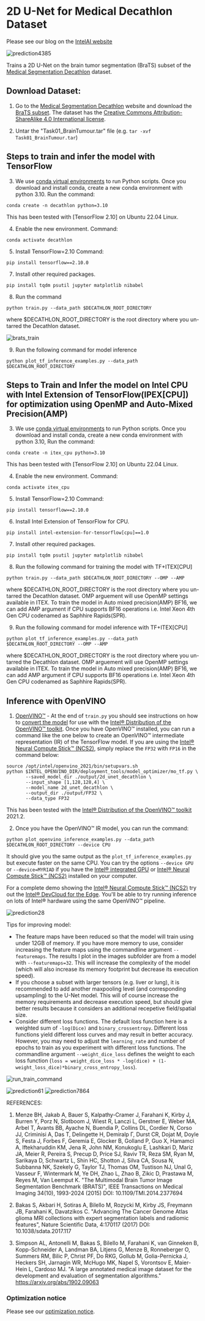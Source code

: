 # 2D U-Net for Medical Decathlon Dataset

Please see our blog on the [IntelAI website](https://www.intel.ai/intel-neural-compute-stick-2-for-medical-imaging/)

![prediction4385](images/pred4385.png)


Trains a 2D U-Net on the brain tumor segmentation (BraTS) subset of the [Medical Segmentation Decathlon](http://medicaldecathlon.com/) dataset.

## Download Dataset:
1. Go to the [Medical Segmentation Decathlon](http://medicaldecathlon.com) website and download the [BraTS subset](https://drive.google.com/file/d/1A2IU8Sgea1h3fYLpYtFb2v7NYdMjvEhU/view?usp=sharing). The dataset has the [Creative Commons Attribution-ShareAlike 4.0 International license](https://creativecommons.org/licenses/by-sa/4.0/).

2. Untar the "Task01_BrainTumour.tar" file (e.g. `tar -xvf Task01_BrainTumour.tar`)

## Steps to train and infer the model with TensorFlow 


3. We use [conda virtual environments](https://www.anaconda.com/distribution/#download-section) to run Python scripts. Once you download and install conda, create a new conda environment with python 3.10. Run the command: 
```
conda create -n decathlon python=3.10
```

This has been tested with [TensorFlow 2.10] on Ubuntu 22.04 Linux.

4. Enable the new environment. Command: 
```
conda activate decathlon
```

5. Install TensorFlow=2.10 Command: 
```
pip install tensorflow==2.10.0
```

7. Install other required packages.
```
pip install tqdm psutil jupyter matplotlib nibabel
```

8. Run the command 
```
python train.py --data_path $DECATHLON_ROOT_DIRECTORY
```
where $DECATHLON_ROOT_DIRECTORY is the root directory where you un-tarred the Decathlon dataset.

![brats_train](images/run_brats_usage.png)

9. Run the following command for model inference
```
python plot_tf_inference_examples.py --data_path $DECATHLON_ROOT_DIRECTORY 
```

## Steps to Train and Infer the model on Intel CPU with Intel Extension of TensorFlow(IPEX[CPU]) for optimization using OpenMP and Auto-Mixed Precision(AMP) 





3. We use [conda virtual environments](https://www.anaconda.com/distribution/#download-section) to run Python scripts. Once you download and install conda, create a new conda environment with python 3.10, Run the command: 
```
conda create -n itex_cpu python=3.10
```

This has been tested with [TensorFlow 2.10] on Ubuntu 22.04 Linux.

4. Enable the new environment. Command: 
```
conda activate itex_cpu
```

5. Install TensorFlow=2.10 Command: 
```
pip install tensorflow==2.10.0
```
6. Install Intel Extension of TensorFlow for CPU.
```
pip install intel-extension-for-tensorflow[cpu]==1.0
```
7. Install other required packages.
```
pip install tqdm psutil jupyter matplotlib nibabel
```

8. Run the following command for training the model with TF+ITEX[CPU]
```
python train.py --data_path $DECATHLON_ROOT_DIRECTORY --OMP --AMP
```
where $DECATHLON_ROOT_DIRECTORY is the root directory where you un-tarred the Decathlon dataset. OMP arguement will use OpenMP settings available in ITEX.
To train the model in Auto mixed precision(AMP) BF16, we can add AMP argument if CPU supports BF16 operations i.e. Intel Xeon 4th Gen CPU codenamed as Saphhire Rapids(SPR).

9. Run the following command for model inference with TF+ITEX[CPU]
```
python plot_tf_inference_examples.py --data_path $DECATHLON_ROOT_DIRECTORY --OMP --AMP
```
where $DECATHLON_ROOT_DIRECTORY is the root directory where you un-tarred the Decathlon dataset. OMP arguement will use OpenMP settings available in ITEX.
To train the model in Auto mixed precision(AMP) BF16, we can add AMP argument if CPU supports BF16 operations i.e. Intel Xeon 4th Gen CPU codenamed as Saphhire Rapids(SPR).




## Inference with OpenVINO

1. [OpenVINO&trade;](https://www.youtube.com/watch?v=kY9nZbX1DWM) - At the end of `train.py` you should see instructions on how to [convert the model](https://docs.openvinotoolkit.org/latest/openvino_docs_MO_DG_prepare_model_convert_model_Convert_Model_From_TensorFlow.html) for use with the [Intel&reg; Distribution of the OpenVINO&trade; toolkit](https://software.intel.com/content/www/us/en/develop/tools/openvino-toolkit.html). Once you have OpenVINO&trade; installed, you can run a command like the one below to create an OpenVINO&trade; intermediate representation (IR) of the TensorFlow model. If you are using the [Intel&reg; Neural Compute Stick&trade; (NCS2)](https://ark.intel.com/content/www/us/en/ark/products/140109/intel-neural-compute-stick-2.html), simply replace the `FP32` with `FP16` in the command below:

```
source /opt/intel/openvino_2021/bin/setupvars.sh
python $INTEL_OPENVINO_DIR/deployment_tools/model_optimizer/mo_tf.py \
       --saved_model_dir ./output/2d_unet_decathlon \
       --input_shape [1,128,128,4] \
       --model_name 2d_unet_decathlon \
       --output_dir ./output/FP32 \
       --data_type FP32
```

This has been tested with the [Intel&reg; Distribution of the OpenVINO&trade; toolkit](https://software.intel.com/content/www/us/en/develop/tools/openvino-toolkit.html) 2021.2.

2. Once you have the OpenVINO&trade; IR model, you can run the command:

```
python plot_openvino_inference_examples.py --data_path $DECATHLON_ROOT_DIRECTORY --device CPU
```

It should give you the same output as the `plot_tf_inference_examples.py` but execute faster on the same CPU. You can try the options `--device GPU` or `--device=MYRIAD` if you have the [Intel&reg; integrated GPU](https://ark.intel.com/content/www/us/en/ark/products/graphics/197532/intel-iris-plus-graphics.html) or [Intel&reg; Neural Compute Stick&trade; (NCS2)](https://ark.intel.com/content/www/us/en/ark/products/140109/intel-neural-compute-stick-2.html) installed on your computer.

For a complete demo showing the [Intel&reg; Neural Compute Stick&trade; (NCS2)](https://ark.intel.com/content/www/us/en/ark/products/140109/intel-neural-compute-stick-2.html) try out the [Intel&reg; DevCloud for the Edge](https://devcloud.intel.com/edge/advanced/sample_applications/). You'll be able to try running inference on lots of Intel&reg; hardware using the same OpenVINO&trade; pipeline.

![prediction28](images/pred28.png)

Tips for improving model:
* The feature maps have been reduced so that the model will train using under 12GB of memory.  If you have more memory to use, consider increasing the feature maps using the commandline argument `--featuremaps`. The results I plot in the images subfolder are from a model with `--featuremaps=32`. This will increase the complexity of the model (which will also increase its memory footprint but decrease its execution speed).
* If you choose a subset with larger tensors (e.g. liver or lung), it is recommended to add another maxpooling level (and corresponding upsampling) to the U-Net model. This will of course increase the memory requirements and decrease execution speed, but should give better results because it considers an additional recepetive field/spatial size.
* Consider different loss functions.  The default loss function here is a weighted sum of `-log(Dice)` and `binary_crossentropy`. Different loss functions yield different loss curves and may result in better accuracy. However, you may need to adjust the `learning_rate` and number of epochs to train as you experiment with different loss functions. The commandline argument `--weight_dice_loss` defines the weight to each loss function (`loss = weight_dice_loss * -log(dice) + (1-weight_loss_dice)*binary_cross_entropy_loss`).

![run_train_command](images/train_usage.png)

![prediction61](images/pred61.png)
![prediction7864](images/pred7864.png)

REFERENCES:

1. Menze BH, Jakab A, Bauer S, Kalpathy-Cramer J, Farahani K, Kirby J, Burren Y, Porz N, Slotboom J, Wiest R, Lanczi L, Gerstner E, Weber MA, Arbel T, Avants BB, Ayache N, Buendia P, Collins DL, Cordier N, Corso JJ, Criminisi A, Das T, Delingette H, Demiralp Γ, Durst CR, Dojat M, Doyle S, Festa J, Forbes F, Geremia E, Glocker B, Golland P, Guo X, Hamamci A, Iftekharuddin KM, Jena R, John NM, Konukoglu E, Lashkari D, Mariz JA, Meier R, Pereira S, Precup D, Price SJ, Raviv TR, Reza SM, Ryan M, Sarikaya D, Schwartz L, Shin HC, Shotton J, Silva CA, Sousa N, Subbanna NK, Szekely G, Taylor TJ, Thomas OM, Tustison NJ, Unal G, Vasseur F, Wintermark M, Ye DH, Zhao L, Zhao B, Zikic D, Prastawa M, Reyes M, Van Leemput K. "The Multimodal Brain Tumor Image Segmentation Benchmark (BRATS)", IEEE Transactions on Medical Imaging 34(10), 1993-2024 (2015) DOI: 10.1109/TMI.2014.2377694

2. Bakas S, Akbari H, Sotiras A, Bilello M, Rozycki M, Kirby JS, Freymann JB, Farahani K, Davatzikos C. "Advancing The Cancer Genome Atlas glioma MRI collections with expert segmentation labels and radiomic features", Nature Scientific Data, 4:170117 (2017) DOI: 10.1038/sdata.2017.117

3. Simpson AL, Antonelli M, Bakas S, Bilello M, Farahani K, van Ginneken B, Kopp-Schneider A, Landman BA, Litjens G, Menze B, Ronneberger O, Summers RM, Bilic P, Christ PF, Do RKG, Gollub M, Golia-Pernicka J, Heckers SH, Jarnagin WR, McHugo MK, Napel S, Vorontsov E, Maier-Hein L, Cardoso MJ. "A large annotated medical image dataset for the development and evaluation of segmentation algorithms." https://arxiv.org/abs/1902.09063 


### Optimization notice
Please see our [optimization notice](https://software.intel.com/en-us/articles/optimization-notice#opt-en).

